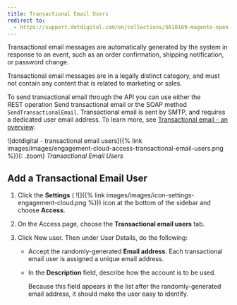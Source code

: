```yaml
---
title: Transactional Email Users
redirect to:
  - https://support.dotdigital.com/en/collections/5610169-magento-open-source-and-adobe-commerce
---
```


Transactional email messages are automatically generated by the system in response to an event, such as an order confirmation, shipping notification, or password change.

Transactional email messages are in a legally distinct category, and must not contain any content that is related to marketing or sales.

To send transactional email through the API you can use either the REST operation Send transactional email or the SOAP method `SendTransactionalEmail`. Transactional email is sent by SMTP, and requires a dedicated user email address. To learn more, see [Transactional email - an overview][1].

![dotdigital - transactional email users]({% link images/images/engagement-cloud-access-transactional-email-users.png %}){: .zoom}
_Transactional Email Users_

## Add a Transactional Email User

1. Click the **Settings** ( ![]({% link images/images/icon-settings-engagement-cloud.png %})) icon at the bottom of the sidebar and choose **Access**.

1. On the Access page, choose the **Transactional email users** tab.

1. Click <span class="btn">New user</span>. Then under User Details, do the following:

    - Accept the randomly-generated **Email address**. Each transactional email user is assigned a unique email address.

    - In the **Description** field, describe how the account is to be used.

      Because this field appears in the list after the randomly-generated email address, it should make the user easy to identify.

[1]: https://support.dotdigital.com/hc/en-gb/articles/360000044584-Transactional-email-an-overview
